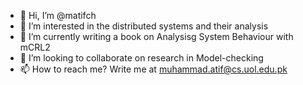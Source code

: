 - 👋 Hi, I’m @matifch
- 👀 I’m interested in the distributed systems and their analysis
- 🌱 I’m currently writing a book on Analysisg System Behaviour with mCRL2 
- 💞️ I’m looking to collaborate on research in Model-checking
- 📫 How to reach me? Write me at muhammad.atif@cs.uol.edu.pk

<!---
matifch/matifch is a ✨ special ✨ repository because its `README.md` (this file) appears on your GitHub profile.
You can click the Preview link to take a look at your changes.
--->
